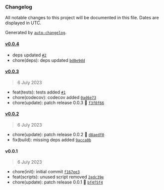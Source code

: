 ### Changelog

All notable changes to this project will be documented in this file. Dates are displayed in UTC.

Generated by [`auto-changelog`](https://github.com/CookPete/auto-changelog).

#### [v0.0.4](https://github.com/Celtian/fifadate/compare/v0.0.3...v0.0.4)

- deps updated [`#2`](https://github.com/Celtian/fifadate/pull/2)
- chore(deps): deps updated [`bd0e9dd`](https://github.com/Celtian/fifadate/commit/bd0e9dd6d9384292e5052daf257fff3ed1621335)

#### [v0.0.3](https://github.com/Celtian/fifadate/compare/v0.0.2...v0.0.3)

> 6 July 2023

- feat(tests): tests added [`#1`](https://github.com/Celtian/fifadate/pull/1)
- chore(codecov): codecov added [`0ad6e73`](https://github.com/Celtian/fifadate/commit/0ad6e7367fc4f3b338deeec6c215635c423d1910)
- chore(update): patch release 0.0.3 🐛 [`f3f0f66`](https://github.com/Celtian/fifadate/commit/f3f0f6652405beffe74ce88aeae1ca2ff0013a59)

#### [v0.0.2](https://github.com/Celtian/fifadate/compare/v0.0.1...v0.0.2)

> 6 July 2023

- chore(update): patch release 0.0.2 🐛 [`d8aedf0`](https://github.com/Celtian/fifadate/commit/d8aedf04e5cb0a04d5d38c43e90344981b122634)
- fix(build): missing deps added [`9acca0b`](https://github.com/Celtian/fifadate/commit/9acca0b065724c0c17f345ee2b662d834044bdd9)

#### v0.0.1

> 6 July 2023

- chore(init): initial commit [`f167ee3`](https://github.com/Celtian/fifadate/commit/f167ee31a1eee25068f0fecdaa3753948941b546)
- feat(scripts): unused script removed [`2edc39e`](https://github.com/Celtian/fifadate/commit/2edc39e7bbdaf295dc434e19127ae69ea2f7bc10)
- chore(update): patch release 0.0.1 🐛 [`bf4f5f4`](https://github.com/Celtian/fifadate/commit/bf4f5f415134ac889503691b0c18fdbfce4e1dc0)
